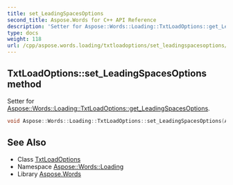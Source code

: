 ```yaml
---
title: set_LeadingSpacesOptions
second_title: Aspose.Words for C++ API Reference
description: 'Setter for Aspose::Words::Loading::TxtLoadOptions::get_LeadingSpacesOptions.'
type: docs
weight: 118
url: /cpp/aspose.words.loading/txtloadoptions/set_leadingspacesoptions/
---
```

## TxtLoadOptions::set_LeadingSpacesOptions method


Setter for [Aspose::Words::Loading::TxtLoadOptions::get_LeadingSpacesOptions](../get_leadingspacesoptions/).

```cpp
void Aspose::Words::Loading::TxtLoadOptions::set_LeadingSpacesOptions(Aspose::Words::Loading::TxtLeadingSpacesOptions value)
```

## See Also

* Class [TxtLoadOptions](../)
* Namespace [Aspose::Words::Loading](../../)
* Library [Aspose.Words](../../../)
